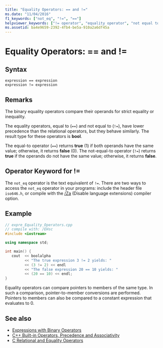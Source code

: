 ```yaml
---
title: "Equality Operators: == and !="
ms.date: "11/04/2016"
f1_keywords: ["not_eq", "!=", "=="]
helpviewer_keywords: ["!= operator", "equality operator", "not equal to comparison operator", "equality operator [C++], syntax", "== operator", "not_eq operator", "equal to operator"]
ms.assetid: ba4e9659-2392-4fb4-be5a-910a2a6df45a
---
```

# Equality Operators: == and !=

## Syntax

```
expression == expression
expression != expression
```

## Remarks

The binary equality operators compare their operands for strict equality or inequality.

The equality operators, equal to (`==`) and not equal to (`!=`), have lower precedence than the relational operators, but they behave similarly. The result type for these operators is **bool**.

The equal-to operator (`==`) returns **true** (1) if both operands have the same value; otherwise, it returns **false** (0). The not-equal-to operator (`!=`) returns **true** if the operands do not have the same value; otherwise, it returns **false**.

## Operator Keyword for !=

The `not_eq` operator is the text equivalent of `!=`. There are two ways to access the `not_eq` operator in your programs: include the header file `iso646.h`, or compile with the [/Za](../build/reference/za-ze-disable-language-extensions.md) (Disable language extensions) compiler option.

## Example

```cpp
// expre_Equality_Operators.cpp
// compile with: /EHsc
#include <iostream>

using namespace std;

int main() {
   cout  << boolalpha
         << "The true expression 3 != 2 yields: "
         << (3 != 2) << endl
         << "The false expression 20 == 10 yields: "
         << (20 == 10) << endl;
}
```

Equality operators can compare pointers to members of the same type. In such a comparison, pointer-to-member conversions are performed. Pointers to members can also be compared to a constant expression that evaluates to 0.

## See also

- [Expressions with Binary Operators](../cpp/expressions-with-binary-operators.md)
- [C++ Built-in Operators, Precedence and Associativity](../cpp/cpp-built-in-operators-precedence-and-associativity.md)
- [C Relational and Equality Operators](../c-language/c-relational-and-equality-operators.md)
